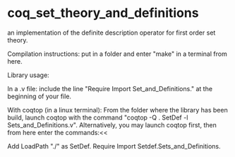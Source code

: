 # coq_set_theory_and_definitions
an implementation of the definite description operator for first order set theory.

Compilation instructions: put in a folder and enter "make" in a terminal from here.

Library usage: 

In a .v file: include the line "Require Import Set_and_Definitions." at the beginning of your file.

With coqtop (in a linux terminal):
From the folder where the library has been build, launch coqtop with the command "coqtop -Q . SetDef -l Sets_and_Definitions.v".
Alternatively, you may launch coqtop first, then from here enter the commands:<<

Add LoadPath "./" as SetDef.
Require Import Setdef.Sets_and_Definitions.

>>
